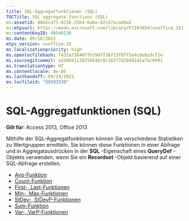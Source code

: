 ```yaml
---
title: SQL-Aggregatfunktionen (SQL)
TOCTitle: SQL aggregate functions (SQL)
ms:assetid: 8866cd71-0216-25b4-6a6a-02cb7acad9a2
ms:mtpsurl: https://msdn.microsoft.com/library/Ff197054(v=office.15)
ms:contentKeyID: 48546136
ms.date: 09/18/2015
mtps_version: v=office.15
ms.localizationpriority: high
ms.openlocfilehash: f431a738407fb39d7f38713f87f5e4c0e6a3cf2e
ms.sourcegitcommit: a1d9041c20256616c9c183f7d1049142a7ac6991
ms.translationtype: HT
ms.contentlocale: de-DE
ms.lasthandoff: 09/24/2021
ms.locfileid: "59593530"
---
```

# <a name="sql-aggregate-functions-sql"></a>SQL-Aggregatfunktionen (SQL)

**Gilt für**: Access 2013, Office 2013

Mithilfe der SQL-Aggregatfunktionen können Sie verschiedene Statistiken zu Wertgruppen ermitteln. Sie können diese Funktionen in einer Abfrage und in Aggregatausdrücken in der **SQL** -Eigenschaft eines **QueryDef** -Objekts verwenden, wenn Sie ein **Recordset** -Objekt basierend auf einer SQL-Abfrage erstellen.

- [Avg-Funktion](https://docs.microsoft.com/office/vba/access/concepts/criteria-expressions/avg-function-microsoft-access-sql)
- [Count-Funktion](https://docs.microsoft.com/office/vba/access/concepts/criteria-expressions/count-function-microsoft-access-sql)
- [First-, Last-Funktionen](https://docs.microsoft.com/office/vba/access/concepts/miscellaneous/first-last-functions-microsoft-access-sql)
- [Min-, Max-Funktionen](https://docs.microsoft.com/office/vba/access/concepts/criteria-expressions/min-max-functions-microsoft-access-sql)
- [StDev-, StDevP-Funktionen](https://docs.microsoft.com/office/vba/access/concepts/criteria-expressions/stdev-stdevp-functions-microsoft-access-sql)
- [Sum-Funktion](https://docs.microsoft.com/office/vba/access/concepts/criteria-expressions/sum-function-microsoft-access-sql)
- [Var-, VarP-Funktionen](https://docs.microsoft.com/office/vba/access/concepts/criteria-expressions/var-varp-functions-microsoft-access-sql)

